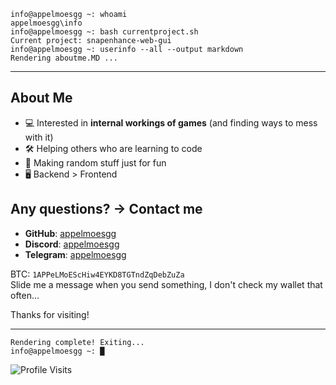 ```
info@appelmoesgg ~: whoami
appelmoesgg\info
info@appelmoesgg ~: bash currentproject.sh
Current project: snapenhance-web-gui
info@appelmoesgg ~: userinfo --all --output markdown
Rendering aboutme.MD ...
```
---

## About Me
- 💻 Interested in **internal workings of games** (and finding ways to mess with it)
- 🛠 Helping others who are learning to code
- 🎉 Making random stuff just for fun
- 🖥️ Backend > Frontend

## Any questions? -> Contact me
- **GitHub**: [appelmoesgg](https://github.com/appelmoesgg)
- **Discord**: [appelmoesgg](https://discordapp.com/users/725019364755243038)
- **Telegram**: [appelmoesgg](https://t.me/appelmoesgg)

BTC: `1APPeLMoEScHiw4EYKD8TGTndZqDebZuZa`<br>
Slide me a message when you send something, I don't check my wallet that often...

Thanks for visiting!

---

```
Rendering complete! Exiting...
info@appelmoesgg ~: █
```
![Profile Visits](https://img.shields.io/endpoint?url=https://yasinkalkan.com/api/githubvisitorstats/track/?user=appelmoesgg)
